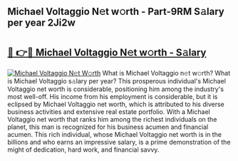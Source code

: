 ## Michael Voltaggio N𝚎t w𝚘rth - Part-9RM S𝚊lary per year 2Ji2w

# <h2><a href="http://gc4579.nevu.top/?p=Michael+Voltaggio">🔗 👉🔴 Michael Voltaggio N𝚎t w𝚘rth - S𝚊lary</a></h2>

[![Michael Voltaggio N𝚎t W𝚘rth](https://i.imgur.com/Oavwk0R.jpeg)](http://gc4579.nevu.top/?p=Michael+Voltaggio)
What is Michael Voltaggio n𝚎t w𝚘rth? What is Michael Voltaggio s𝚊lary per year?
This prosperous individual's Michael Voltaggio net worth is considerable, positioning him among the industry's most well-off. His income from his employment is considerable, but it is eclipsed by Michael Voltaggio net worth, which is attributed to his diverse business activities and extensive real estate portfolio. With a Michael Voltaggio net worth that ranks him among the richest individuals on the planet, this man is recognized for his business acumen and financial acumen. This rich individual, whose Michael Voltaggio net worth is in the billions and who earns an impressive salary, is a prime demonstration of the might of dedication, hard work, and financial savvy.
